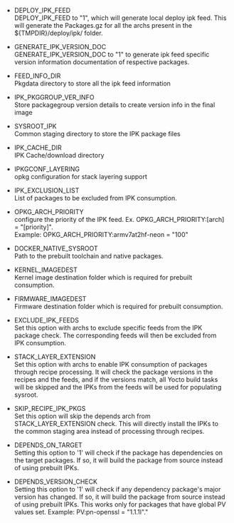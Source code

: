 - DEPLOY_IPK_FEED <br>
DEPLOY_IPK_FEED to "1", which will generate local deploy ipk feed. This will generate the Packages.gz for all the archs present in the ${TMPDIR}/deploy/ipk/ folder.

- GENERATE_IPK_VERSION_DOC <br>
GENERATE_IPK_VERSION_DOC to "1" to generate ipk feed specific version information documentation of respective packages.

- FEED_INFO_DIR <br>
Pkgdata directory to store all the ipk feed information

- IPK_PKGGROUP_VER_INFO <br>
Store packagegroup version details to create version info in the final image

- SYSROOT_IPK <br>
Common staging directory to store the IPK package files

- IPK_CACHE_DIR <br>
IPK Cache/download directory

- IPKGCONF_LAYERING <br>
opkg configuration for stack layering support

- IPK_EXCLUSION_LIST <br>
List of packages to be excluded from IPK consumption.

- OPKG_ARCH_PRIORITY <br>
configure the priority of the IPK feed. Ex. OPKG_ARCH_PRIORITY:[arch] = "[priority]".<br/>
Example: OPKG_ARCH_PRIORITY:armv7at2hf-neon = "100"

- DOCKER_NATIVE_SYSROOT <br>
Path to the prebuilt toolchain and native packages.

- KERNEL_IMAGEDEST <br>
Kernel image destination folder which is required for prebuilt consumption.

- FIRMWARE_IMAGEDEST <br> 
Firmware destination folder which is required for prebuilt consumption.

- EXCLUDE_IPK_FEEDS <br>
Set this option with archs to exclude specific feeds from the IPK package check. The corresponding feeds will then be excluded from IPK consumption.

- STACK_LAYER_EXTENSION <br>
Set this option with archs to enable IPK consumption of packages through recipe processing. It will check the package versions in the recipes and the feeds, and if the versions match, all Yocto build tasks will be skipped and the IPKs from the feeds will be used for populating sysroot.

- SKIP_RECIPE_IPK_PKGS <br>
Set this option will skip the depends arch from STACK_LAYER_EXTENSION check. This will directly install the IPKs to the common staging area instead of processing through recipes.

- DEPENDS_ON_TARGET <br>
Setting this option to '1' will check if the package has dependencies on the target packages. If so, it will build the package from source instead of using prebuilt IPKs.

- DEPENDS_VERSION_CHECK <br>
Setting this option to '1' will check if any dependency package's major version has changed. If so, it will build the package from source instead of using prebuilt IPKs.  This works only for packages that have global PV values set. Example: PV:pn-openssl = "1.1.1l"."
